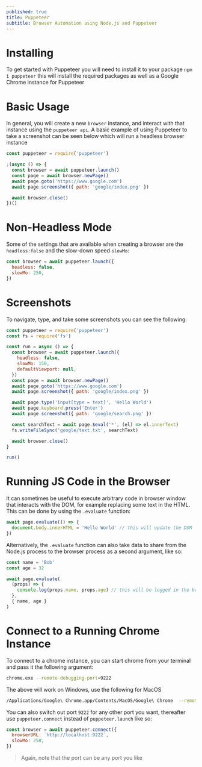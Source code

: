 ```yaml
---
published: true
title: Puppeteer
subtitle: Browser Automation using Node.js and Puppeteer
---
```


# Installing

To get started with Puppeteer you will need to install it to your package `npm i puppeteer` this will install the required packages as well as a Google Chrome instance for Puppeteer

# Basic Usage

In general, you will create a new `browser` instance, and interact with that instance using the `puppeteer api`. A basic example of using Puppeteer to take a screenshot can be seen below which will run a headless browser instance

```js
const puppeteer = require('puppeteer')

;(async () => {
  const browser = await puppeteer.launch()
  const page = await browser.newPage()
  await page.goto('https://www.google.com')
  await page.screenshot({ path: 'google/index.png' })

  await browser.close()
})()
```

# Non-Headless Mode

Some of the settings that are available when creating a browser are the `headless:false` and the slow-down speed `slowMo`:

```js
const browser = await puppeteer.launch({
  headless: false,
  slowMo: 250,
})
```

# Screenshots

To navigate, type, and take some screenshots you can see the following:

```js
const puppeteer = require('puppeteer')
const fs = require('fs')

const run = async () => {
  const browser = await puppeteer.launch({
    headless: false,
    slowMo: 150,
    defaultViewport: null,
  })
  const page = await browser.newPage()
  await page.goto('https://www.google.com')
  await page.screenshot({ path: 'google/index.png' })

  await page.type('input[type = text]', 'Hello World')
  await page.keyboard.press('Enter')
  await page.screenshot({ path: 'google/search.png' })

  const searchText = await page.$eval('*', (el) => el.innerText)
  fs.writeFileSync('google/text.txt', searchText)

  await browser.close()
}

run()
```

# Running JS Code in the Browser

It can sometimes be useful to execute arbitrary code in browser window that interacts with the DOM, for example replacing some text in the HTML. This can be done by using the `.evaluate` function:

```js
await page.evaluate(() => {
  document.body.innerHTML = 'Hello World' // this will update the DOM
})
```

Alternatively, the `.evaluate` function can also take data to share from the Node.js process to the browser process as a second argument, like so:

```js
const name = 'Bob'
const age = 32

await page.evaluate(
  (props) => {
    console.log(props.name, props.age) // this will be logged in the browser console
  },
  { name, age }
)
```

# Connect to a Running Chrome Instance

To connect to a chrome instance, you can start chrome from your terminal and pass it the following argument:

```sh
chrome.exe --remote-debugging-port=9222
```

The above will work on Windows, use the following for MacOS

```sh
/Applications/Google\ Chrome.app/Contents/MacOS/Google\ Chrome  --remote-debugging-port=9222
```

You can also switch out port `9222` for any other port you want, thereafter use `puppeteer.connect` instead of `puppeteer.launch` like so:

```js
const browser = await puppeteer.connect({
  browserURL: `http://localhost:9222`,
  slowMo: 250,
})
```

> Again, note that the port can be any port you like
